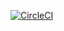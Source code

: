 [![CircleCI](https://circleci.com/gh/gitam/test.svg?style=svg)](https://circleci.com/gh/gitam/test)
